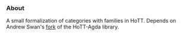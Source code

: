 ### About

A small formalization of categories with families in HoTT.
Depends on Andrew Swan's [fork](https://github.com/awswan/HoTT-Agda/tree/agda-2.6.1-compatible) of the HoTT-Agda library.
